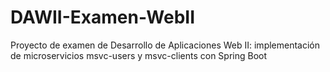 # DAWII-Examen-WebII
Proyecto de examen de Desarrollo de Aplicaciones Web II: implementación de microservicios msvc-users y msvc-clients con Spring Boot

